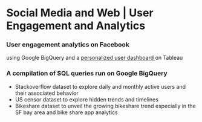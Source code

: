 # Social Media and Web | User Engagement and Analytics

### User engagement analytics on Facebook 
using Google BigQuery and a <a href = "https://public.tableau.com/profile/shruti.saxena#!/vizhome/FB_Dashboard_Data_Viz_Class_Experiment/Dashboard1?publish=yes"> personalized user dashboard </a> on Tableau

### A compilation of SQL queries run on Google BigQuery

- Stackoverflow dataset to explore daily and monthly active users and their associated behavior
- US censor dataset to explore hidden trends and timelines
- Bikeshare dataset to unveil the growing bikeshare trend especially in the SF bay area and bike share app analytics
